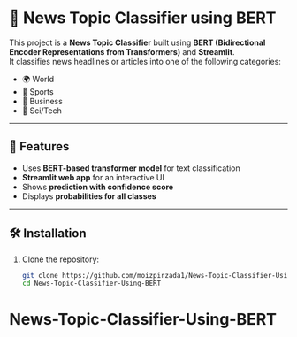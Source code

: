 # 📰 News Topic Classifier using BERT

This project is a **News Topic Classifier** built using **BERT (Bidirectional Encoder Representations from Transformers)** and **Streamlit**.  
It classifies news headlines or articles into one of the following categories:

- 🌍 World  
- 🏅 Sports  
- 💼 Business  
- 🔬 Sci/Tech  

---

## 🚀 Features
- Uses **BERT-based transformer model** for text classification  
- **Streamlit web app** for an interactive UI  
- Shows **prediction with confidence score**  
- Displays **probabilities for all classes**

---

## 🛠️ Installation

1. Clone the repository:
   ```bash
   git clone https://github.com/moizpirzada1/News-Topic-Classifier-Using-BERT.git
   cd News-Topic-Classifier-Using-BERT
# News-Topic-Classifier-Using-BERT
